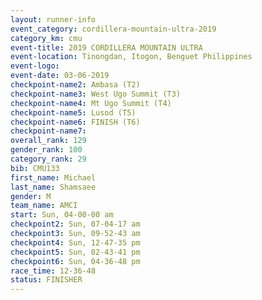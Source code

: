 ```yaml
---
layout: runner-info 
event_category: cordillera-mountain-ultra-2019 
category_km: cmu 
event-title: 2019 CORDILLERA MOUNTAIN ULTRA 
event-location: Tinongdan, Itogon, Benguet Philippines 
event-logo: 
event-date: 03-06-2019 
checkpoint-name2: Ambasa (T2) 
checkpoint-name3: West Ugo Summit (T3) 
checkpoint-name4: Mt Ugo Summit (T4) 
checkpoint-name5: Lusod (T5) 
checkpoint-name6: FINISH (T6) 
checkpoint-name7: 
overall_rank: 129
gender_rank: 100
category_rank: 29
bib: CMU133
first_name: Michael
last_name: Shamsaee
gender: M
team_name: AMCI
start: Sun, 04-00-00 am
checkpoint2: Sun, 07-04-17 am
checkpoint3: Sun, 09-52-43 am
checkpoint4: Sun, 12-47-35 pm
checkpoint5: Sun, 02-43-41 pm
checkpoint6: Sun, 04-36-48 pm
race_time: 12-36-48
status: FINISHER
---
```

